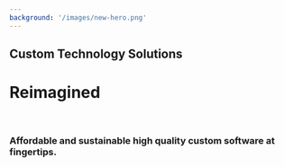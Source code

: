 ```yaml
---
background: '/images/new-hero.png'
---
```


## Custom Technology Solutions
  
# Reimagined

<br>

### Affordable and sustainable high quality custom software at fingertips. 
